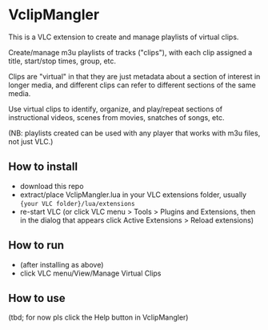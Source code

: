 # VclipMangler

This is a VLC extension to create and manage playlists of virtual clips.

Create/manage m3u playlists of tracks ("clips"), with each clip assigned a title, start/stop times, group, etc.

Clips are "virtual" in that they are just metadata about a section of interest in longer media, and different clips can refer to different sections of the same media.

Use virtual clips to identify, organize, and play/repeat sections of instructional videos, scenes from movies, snatches of songs, etc.

(NB: playlists created can be used with any player that works with m3u files, not just VLC.)

## How to install

- download this repo
- extract/place VclipMangler.lua in your VLC extensions folder, usually `{your VLC folder}/lua/extensions`
- re-start VLC (or click VLC menu > Tools > Plugins and Extensions, then in the dialog that appears click Active Extensions > Reload extensions)

## How to run

- (after installing as above)
- click VLC menu/View/Manage Virtual Clips

## How to use

(tbd; for now pls click the Help button in VclipMangler)
